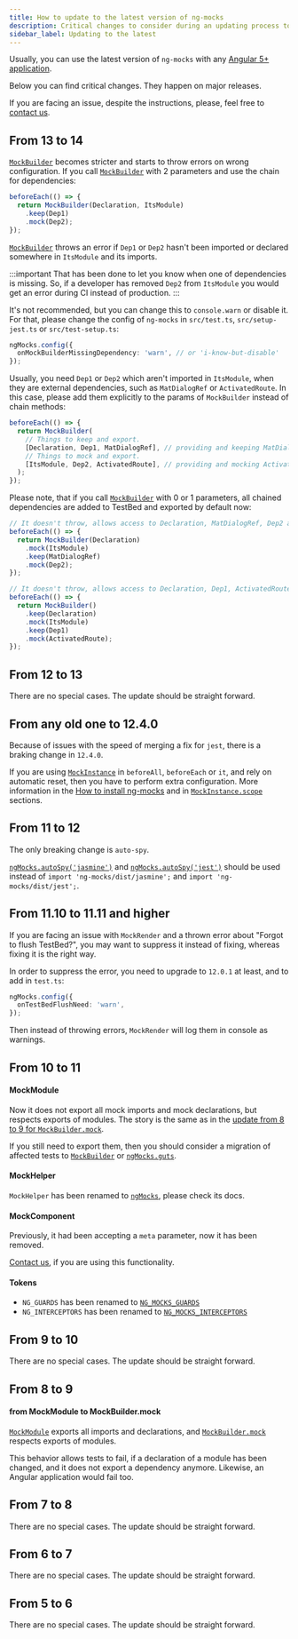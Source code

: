 ```yaml
---
title: How to update to the latest version of ng-mocks
description: Critical changes to consider during an updating process to the latest version of ng-mocks
sidebar_label: Updating to the latest
---
```


Usually, you can use the latest version of `ng-mocks` with any [Angular 5+ application](./index.md).

Below you can find critical changes. They happen on major releases.

If you are facing an issue, despite the instructions, please, feel free to [contact us](./need-help.md).

## From 13 to 14

[`MockBuilder`](./api/MockBuilder.md) becomes stricter and starts to throw errors on wrong configuration.
If you call [`MockBuilder`](./api/MockBuilder.md) with 2 parameters and use the chain for dependencies:

```ts
beforeEach(() => {
  return MockBuilder(Declaration, ItsModule)
    .keep(Dep1)
    .mock(Dep2);
});
```

[`MockBuilder`](./api/MockBuilder.md) throws an error
if `Dep1` or `Dep2` hasn't been imported or declared somewhere in `ItsModule` and its imports.

:::important
That has been done to let you know when one of dependencies is missing.
So, if a developer has removed `Dep2` from `ItsModule` you would get an error during CI instead of production.
:::

It's not recommended, but you can change this to `console.warn` or disable it.
For that, please change the config of `ng-mocks` in `src/test.ts`, `src/setup-jest.ts` or `src/test-setup.ts`:

```ts
ngMocks.config({
  onMockBuilderMissingDependency: 'warn', // or 'i-know-but-disable'
});
```

Usually, you need `Dep1` or `Dep2` which aren't imported in `ItsModule`,
when they are external dependencies, such as `MatDialogRef` or `ActivatedRoute`.
In this case, please add them explicitly to the params of `MockBuilder` instead of chain methods:

```ts
beforeEach(() => {
  return MockBuilder(
    // Things to keep and export.
    [Declaration, Dep1, MatDialogRef], // providing and keeping MatDialogRef
    // Things to mock and export.
    [ItsModule, Dep2, ActivatedRoute], // providing and mocking ActivatedRoute
  );
});
```

Please note, that if you call [`MockBuilder`](./api/MockBuilder.md) with 0 or 1 parameters, all chained dependencies
are added to TestBed and exported by default now:

```ts
// It doesn't throw, allows access to Declaration, MatDialogRef, Dep2 and ItsModule in TestBed.
beforeEach(() => {
  return MockBuilder(Declaration)
    .mock(ItsModule)
    .keep(MatDialogRef)
    .mock(Dep2);
});

// It doesn't throw, allows access to Declaration, Dep1, ActivatedRoute and ItsModule in TestBed.
beforeEach(() => {
  return MockBuilder()
    .keep(Declaration)
    .mock(ItsModule)
    .keep(Dep1)
    .mock(ActivatedRoute);
});
```

## From 12 to 13

There are no special cases.
The update should be straight forward.

## From any old one to 12.4.0

Because of issues with the speed of merging a fix for `jest`, there is a braking change in `12.4.0`.

If you are using [`MockInstance`](./api/MockInstance.md) in `beforeAll`, `beforeEach` or `it`,
and rely on automatic reset, then you have to perform extra configuration.
More information in the [How to install ng-mocks](./extra/install.md#default-customizations)
and in [`MockInstance.scope`](./api/MockInstance.md#scope) sections.

## From 11 to 12

The only breaking change is `auto-spy`.

[`ngMocks.autoSpy('jasmine')`](./extra/auto-spy.md) and [`ngMocks.autoSpy('jest')`](./extra/auto-spy.md)
should be used instead of `import 'ng-mocks/dist/jasmine';` and `import 'ng-mocks/dist/jest';`. 

## From 11.10 to 11.11 and higher

If you are facing an issue with `MockRender` and a thrown error about "Forgot to flush TestBed?",
you may want to suppress it instead of fixing, whereas fixing it is the right way.

In order to suppress the error, you need to upgrade to `12.0.1` at least, and to add in `test.ts`:

```ts
ngMocks.config({
  onTestBedFlushNeed: 'warn',
});
```

Then instead of throwing errors, `MockRender` will log them in console as warnings.

## From 10 to 11

#### MockModule

Now it does not export all mock imports and mock declarations,
but respects exports of modules.
The story is the same as in the [update from 8 to 9 for `MockBuilder.mock`](#from-mockmodule-to-mockbuildermock).

If you still need to export them,
then you should consider a migration of affected tests to [`MockBuilder`](./api/MockBuilder.md) or [`ngMocks.guts`](./api/ngMocks/guts.md).

#### MockHelper

`MockHelper` has been renamed to [`ngMocks`](./api/ngMocks.md), please check its docs.

#### MockComponent

Previously, it had been accepting a `meta` parameter, now it has been removed.

[Contact us](./need-help.md), if you are using this functionality.

#### Tokens

- `NG_GUARDS` has been renamed to [`NG_MOCKS_GUARDS`](./api/MockBuilder.md#ng_mocks_guards-token)
- `NG_INTERCEPTORS` has been renamed to [`NG_MOCKS_INTERCEPTORS`](./api/MockBuilder.md#ng_mocks_interceptors-token)

## From 9 to 10

There are no special cases.
The update should be straight forward.

## From 8 to 9

#### from MockModule to MockBuilder.mock

[`MockModule`](./api/MockModule.md) exports all imports and declarations,
and [`MockBuilder.mock`](./api/MockBuilder.md#mock) respects exports of modules.

This behavior allows tests to fail, if a declaration of a module has been changed,
and it does not export a dependency anymore. Likewise, an Angular application would fail too.

## From 7 to 8

There are no special cases.
The update should be straight forward.

## From 6 to 7

There are no special cases.
The update should be straight forward.

## From 5 to 6

There are no special cases.
The update should be straight forward.
